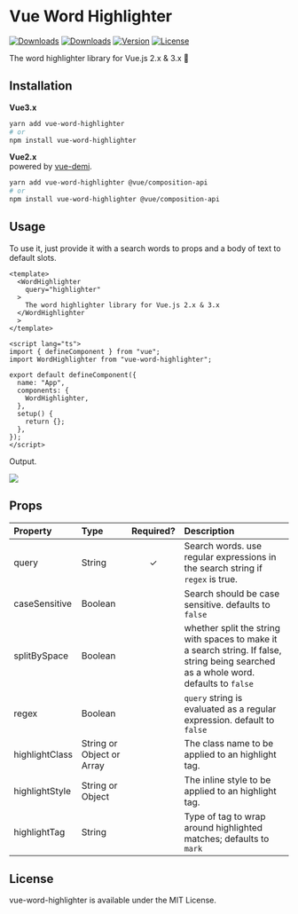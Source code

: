 # Vue Word Highlighter
<a href="https://npmcharts.com/compare/vue-word-highlighter?minimal=true"><img src="https://img.shields.io/npm/dm/vue-word-highlighter.svg" alt="Downloads"></a>
<a href="https://npmcharts.com/compare/vue-word-highlighter?minimal=true"><img src="https://img.shields.io/npm/dt/vue-word-highlighter.svg" alt="Downloads"></a>
<a href="https://www.npmjs.com/package/vue-word-highlighter"><img src="https://img.shields.io/npm/v/vue-word-highlighter.svg" alt="Version"></a>
<a href="https://www.npmjs.com/package/vue-word-highlighter"><img src="https://img.shields.io/npm/l/vue-word-highlighter.svg" alt="License"></a>

The word highlighter library for Vue.js 2.x & 3.x 💅  


## Installation

**Vue3.x**
```bash
yarn add vue-word-highlighter
# or
npm install vue-word-highlighter
```

**Vue2.x**  
powered by [vue-demi](https://github.com/antfu/vue-demi).
```bash
yarn add vue-word-highlighter @vue/composition-api
# or
npm install vue-word-highlighter @vue/composition-api
```

## Usage
To use it, just provide it with a search words to props and a body of text to default slots.


```vue
<template>
  <WordHighlighter
    query="highlighter"
  >
    The word highlighter library for Vue.js 2.x & 3.x
  </WordHighlighter
  >
</template>

<script lang="ts">
import { defineComponent } from "vue";
import WordHighlighter from "vue-word-highlighter";

export default defineComponent({
  name: "App",
  components: {
    WordHighlighter,
  },
  setup() {
    return {};
  },
});
</script>
```

Output.

![](https://i.gyazo.com/deb1a15b4275183ca2a50a382c6f46d1.png)

## Props

| Property | Type | Required? | Description |
|:---|:---|:---:|:---|
| query | String | ✓ | Search words. use regular expressions in the search string if `regex` is true. |
| caseSensitive | Boolean |  | Search should be case sensitive. defaults to `false` |
| splitBySpace | Boolean |  | whether split the string with spaces to make it a search string. If false, string being searched as a whole word. defaults to `false` |
| regex | Boolean |  | `query` string is evaluated as a regular expression. default to `false`|
| highlightClass | String or Object or Array |  | The class name to be applied to an highlight tag.|
| highlightStyle | String or Object |  | The inline style to be applied to an highlight tag. |
| highlightTag | String |  | Type of tag to wrap around highlighted matches; defaults to `mark` |

## License

vue-word-highlighter is available under the MIT License.
